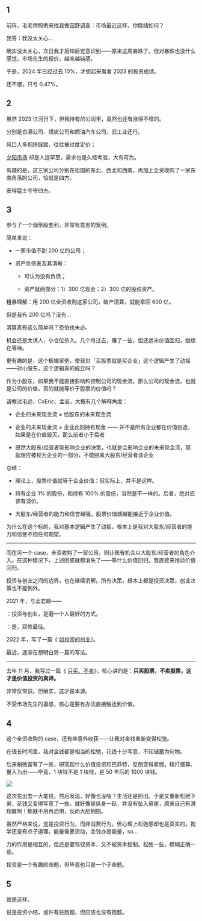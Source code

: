 ## 1

前阵，毛老师照例来找我做田野调查：市场最近这样，你情绪如何？

我答：我没太关心...

确实没太关心，次日我才后知后觉意识到——原来这周暴跌了。但对暴跌也没什么感觉，市场先生的报价，越来越钝感。

于是，2024 年已经过去 10%，才想起来看看 2023 的投资成绩。

还不错，只亏 0.47%。

## 2

虽然 2023 江河日下，但我持有的公司里，竟然也还有涨得不错的。

分别是白酒公司、煤炭公司和燃油汽车公司，旧工业还行。

风口人多拥挤踩踏，往往被过度定价；

[夕阳市场](https://xiaobot.net/post/dcdbe8a0-6ac3-4d4c-bfc4-26ca21cb3c27) 却是人迹罕至，需求也是久经考验，大有可为。

有趣的是，这三家公司分别在祖国的东北、西北和西南，再加上全资收购了一家东南角落的公司，恰就是四方。

安得猛士兮守四方。

## 3

参与了一个烟蒂股套利，非常有意思的案例。

简单来说：

- 一家市值不到 200 亿的公司；

- 资产负债表及其清晰：

  - 可认为没有负债；

  - 资产就两部分：1）300 亿现金；2）300 亿的股权资产。

粗暴理解：用 200 亿全资收购这家公司，破产清算，就能拿回 600 亿。

但是我有 200 亿吗？没有...

清算真有这么简单吗？恐怕也未必。

机会还是太诱人，小仓位杀入。几个月过去，赚了一些，但还远未价值回归，继续在等待。

更有趣的是，这个极端案例，使我对「买股票就是买企业」这个逻辑产生了动摇——对小股东，这个逻辑真的成立吗？

作为小股东，如果我不能直接影响和控制公司的现金流，那么公司的现金流，也就是公司的价值，真的就能等价于股票的价值吗？

请教过毛远、CxEric、孟岩，大概有几个解释角度：

- 企业的未来现金流 ≠ 给股东的未来现金流

- 企业的未来现金流 ≠ 企业此刻持有现金 —— 并不是所有企业都在价值创造，如果是在价值毁灭，那么前者小于后者

- 既然大股东/经营者能影响企业的决策，也就是会影响企业的未来现金流，那就理应被视为企业的一部分，不能脱离大股东/经营者谈企业

总结：

- 理论上，股票价值就等于企业价值；但实际上，并不是这样。

- 持有企业 1% 的股份，和持有 100% 的股份，当然是不一样的。后者，绝对应该有溢价。

- 大股东/经营者的能力和信誉越强，股票价值就越能接近于企业价值。

为什么在这个标的，我对基本逻辑产生了动摇，根本上是我对大股东/经营者的能力和信誉不抱任何期望。

---

而在另一个 case，全资收购了一家公司，则让我有机会以大股东/经营者的角色介入。在这种情况下，上述困惑就都消失了——等什么价值回归，我直接来推动价值回归。

投资与创业之间的边界，也在继续消解。所有决策，根本上都是投资决策，创业决策也不能例外。

2021 年，与孟岩聊——

：投资与创业，是磨一个人最好的方式。

：是，双修最佳。

2022 年，写了一篇《 [如投资的创业](https://mp.weixin.qq.com/s/_ydXAXaOPLUmRWW31zlIzg)》。

最近，逐渐在想明白另一篇的写法。

---

去年 11 月，我写过一篇《 [只买，不卖](https://xiaobot.net/post/8ab9f179-33d3-4de5-9d97-b9845dae3cec)》。核心讲的是：**只买股票，不卖股票，这才是价值投资的真谛。**

非常反常识。但确实，这才是本源。

不受市场先生的蛊惑，核心是要有办法直接触达到价值。

## 4

这个全资收购的 case，还有些意外收获——让我对金钱重新变得松弛。

在很长时间里，我对金钱都是相当的松弛，花钱十分写意，不知储蓄为何物。

后来稍微富有了一些，研究起什么价值投资和巴菲特，反倒变得紧绷，精打细算、量入为出——毕竟，1 块钱不是 1 块钱，是 50 年后的 1000 块钱。

![](https://static.xiaobot.net/file/2024-02-07/1/eb20e75806daa4d825a6a96f4070a6c9.png)

这次花出去一大笔钱，然后发现，好像也没啥？生活还是照旧。于是又重新松弛下来，花钱又变得写意了一些。就好像是纵身一跃，并没有坠入悬崖，原来自己有滑翔翼啊！那就不用再恐惧，反而大胆拥抱。

虽然严格来说，这是投资行为，而非消费行为。但心理上松弛感却也是真实的。掏学还是有点子道理。能量需要流动，金钱亦是能量，so...

力的作用是相互的，但还是要驾驭资本，又不被资本控制。松弛一些，模糊正确一些。

投资是一个有趣的命题，但毕竟也只是一个子命题。

## 5

就是这样。

说是投资小结，或许有些跑题，但应该也没有跑题。
